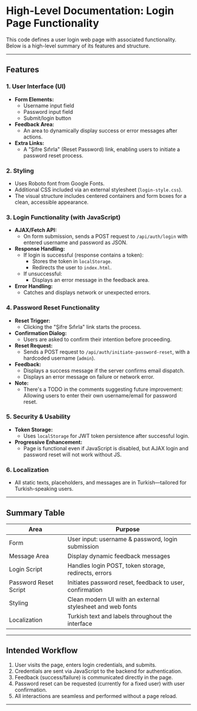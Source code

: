 # High-Level Documentation: Login Page Functionality

This code defines a user login web page with associated functionality. Below is a high-level summary of its features and structure.

---

## Features

### 1. **User Interface (UI)**
- **Form Elements:**  
  - Username input field  
  - Password input field  
  - Submit/login button  
- **Feedback Area:**  
  - An area to dynamically display success or error messages after actions.
- **Extra Links:**  
  - A "Şifre Sıfırla" (Reset Password) link, enabling users to initiate a password reset process.

### 2. **Styling**
- Uses Roboto font from Google Fonts.
- Additional CSS included via an external stylesheet (`login-style.css`).
- The visual structure includes centered containers and form boxes for a clean, accessible appearance.

### 3. **Login Functionality (with JavaScript)**
- **AJAX/Fetch API:**  
  - On form submission, sends a POST request to `/api/auth/login` with entered username and password as JSON.
- **Response Handling:**  
  - If login is successful (response contains a token):  
    - Stores the token in `localStorage`.  
    - Redirects the user to `index.html`.  
  - If unsuccessful:  
    - Displays an error message in the feedback area.
- **Error Handling:**  
  - Catches and displays network or unexpected errors.

### 4. **Password Reset Functionality**
- **Reset Trigger:**  
  - Clicking the "Şifre Sıfırla" link starts the process.
- **Confirmation Dialog:**  
  - Users are asked to confirm their intention before proceeding.
- **Reset Request:**  
  - Sends a POST request to `/api/auth/initiate-password-reset`, with a hardcoded username (`admin`).
- **Feedback:**  
  - Displays a success message if the server confirms email dispatch.
  - Displays an error message on failure or network error.
- **Note:**  
  - There's a TODO in the comments suggesting future improvement: Allowing users to enter their own username/email for password reset.

### 5. **Security & Usability**
- **Token Storage:**  
  - Uses `localStorage` for JWT token persistence after successful login.
- **Progressive Enhancement:**  
  - Page is functional even if JavaScript is disabled, but AJAX login and password reset will not work without JS.

### 6. **Localization**
- All static texts, placeholders, and messages are in Turkish—tailored for Turkish-speaking users.

---

## Summary Table

| Area                      | Purpose                                                   |
|---------------------------|-----------------------------------------------------------|
| Form                      | User input: username & password, login submission         |
| Message Area              | Display dynamic feedback messages                         |
| Login Script              | Handles login POST, token storage, redirects, errors      |
| Password Reset Script     | Initiates password reset, feedback to user, confirmation  |
| Styling                   | Clean modern UI with an external stylesheet and web fonts |
| Localization              | Turkish text and labels throughout the interface          |

---

## Intended Workflow

1. User visits the page, enters login credentials, and submits.
2. Credentials are sent via JavaScript to the backend for authentication.
3. Feedback (success/failure) is communicated directly in the page.
4. Password reset can be requested (currently for a fixed user) with user confirmation.
5. All interactions are seamless and performed without a page reload.

---